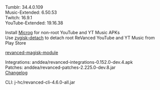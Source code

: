 Tumblr: 34.4.0.109  
Music-Extended: 6.50.53  
Twitch: 16.9.1  
YouTube-Extended: 19.16.38  

Install [Microg](https://github.com/ReVanced/GmsCore/releases) for non-root YouTube and YT Music APKs  
Use [zygisk-detach](https://github.com/j-hc/zygisk-detach) to detach root ReVanced YouTube and YT Music from Play Store  

[revanced-magisk-module](https://github.com/j-hc/revanced-magisk-module)
  
Integrations: anddea/revanced-integrations-0.152.0-dev.4.apk  
Patches: anddea/revanced-patches-2.225.0-dev.8.jar  
[Changelog](https://github.com/anddea/revanced-patches/releases/tag/v2.225.0-dev.8)

CLI: j-hc/revanced-cli-4.6.0-all.jar    
